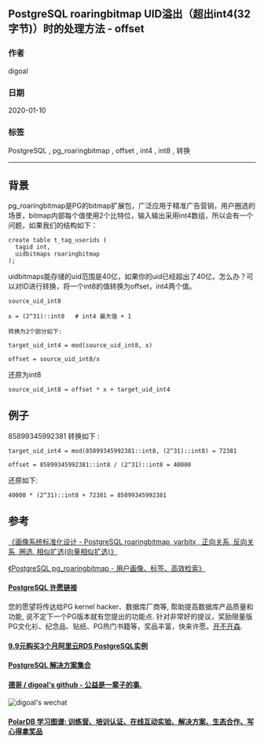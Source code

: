 ## PostgreSQL roaringbitmap UID溢出（超出int4(32字节)）时的处理方法 - offset    
                                                                                                             
### 作者                                                                    
digoal                                                                                                             
                                                                                                             
### 日期                                                                                                             
2020-01-10                                                                                                         
                                                                                                             
### 标签                                                                                                             
PostgreSQL , pg_roaringbitmap , offset , int4 , int8 , 转换  
                                                                                                             
----                                                                                                             
                                                                                                             
## 背景    
pg_roaringbitmap是PG的bitmap扩展包，广泛应用于精准广告营销，用户圈选的场景，bitmap内部每个值使用2个比特位，输入输出采用int4数组，所以会有一个问题，如果我们的结构如下：  
  
```  
create table t_tag_userids (  
  tagid int,  
  uidbitmaps roaringbitmap  
);  
```  
  
uidbitmaps能存储的uid范围是40亿，如果你的uid已经超出了40亿，怎么办？可以对ID进行转换，将一个int8的值转换为offset，int4两个值。  
  
```  
source_uid_int8  
  
x = (2^31)::int8   # int4 最大值 + 1   
  
转换为2个部分如下:  
  
target_uid_int4 = mod(source_uid_int8, x)     
  
offset = source_uid_int8/x    
```  
  
还原为int8     
  
```  
source_uid_int8 = offset * x + target_uid_int4  
```  
  
## 例子  
  
  
85899345992381 转换如下 :   
  
```  
target_uid_int4 = mod(85899345992381::int8, (2^31)::int8) = 72381  
  
offset = 85899345992381::int8 / (2^31)::int8 = 40000  
```  
  
还原如下:  
  
```  
40000 * (2^31)::int8 + 72381 = 85899345992381  
```  
  
## 参考
[《画像系统标准化设计 - PostgreSQL roaringbitmap, varbitx , 正向关系, 反向关系, 圈选, 相似扩选(向量相似扩选)》](../201911/20191128_02.md)  
  
[《PostgreSQL pg_roaringbitmap - 用户画像、标签、高效检索》](../201911/20191118_01.md)  
  
  
  
  
  
  
  
  
  
  
  
  
  
  
  
  
  
  
  
  
  
  
  
  
  
  
  
  
  
  
  
  
  
  
  
  
  
  
  
  
  
  
  
  
  
  
  
  
  
  
  
  
  
  
#### [PostgreSQL 许愿链接](https://github.com/digoal/blog/issues/76 "269ac3d1c492e938c0191101c7238216")
您的愿望将传达给PG kernel hacker、数据库厂商等, 帮助提高数据库产品质量和功能, 说不定下一个PG版本就有您提出的功能点. 针对非常好的提议，奖励限量版PG文化衫、纪念品、贴纸、PG热门书籍等，奖品丰富，快来许愿。[开不开森](https://github.com/digoal/blog/issues/76 "269ac3d1c492e938c0191101c7238216").  
  
  
#### [9.9元购买3个月阿里云RDS PostgreSQL实例](https://www.aliyun.com/database/postgresqlactivity "57258f76c37864c6e6d23383d05714ea")
  
  
#### [PostgreSQL 解决方案集合](https://yq.aliyun.com/topic/118 "40cff096e9ed7122c512b35d8561d9c8")
  
  
#### [德哥 / digoal's github - 公益是一辈子的事.](https://github.com/digoal/blog/blob/master/README.md "22709685feb7cab07d30f30387f0a9ae")
  
  
![digoal's wechat](../pic/digoal_weixin.jpg "f7ad92eeba24523fd47a6e1a0e691b59")
  
  
#### [PolarDB 学习图谱: 训练营、培训认证、在线互动实验、解决方案、生态合作、写心得拿奖品](https://www.aliyun.com/database/openpolardb/activity "8642f60e04ed0c814bf9cb9677976bd4")
  
